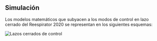 ## Simulación

Los modelos matemáticos que subyacen a los modos de control en lazo cerrado del Reespirator 2020 se representan en los siguientes esquemas:

![Lazos cerrados de control](https://gitlab.com/reespirator/reespirator-doc/-/raw/master/images/simulation/lazos-cerrados-de-control.jpg "Lazos cerrados de control")